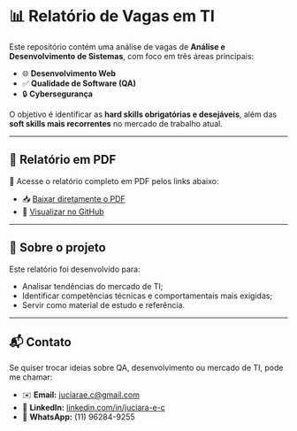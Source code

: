 # 📊 Relatório de Vagas em TI  

Este repositório contém uma análise de vagas de **Análise e Desenvolvimento de Sistemas**, com foco em três áreas principais:  

- 🌐 **Desenvolvimento Web**  
- ✅ **Qualidade de Software (QA)**  
- 🔒 **Cybersegurança**  

O objetivo é identificar as **hard skills obrigatórias e desejáveis**, além das **soft skills mais recorrentes** no mercado de trabalho atual.  

---

## 📄 Relatório em PDF  

📌 Acesse o relatório completo em PDF pelos links abaixo:  

- 📥 [Baixar diretamente o PDF](https://raw.githubusercontent.com/juciiara/relatorio-vagas/main/Relatorio_Vagas_TI.pdf)  
- 🔎 [Visualizar no GitHub](https://github.com/juciiara/relatorio-vagas/blob/main/Relatorio_Vagas_TI.pdf)  

---

## 🚀 Sobre o projeto  

Este relatório foi desenvolvido para:  
- Analisar tendências do mercado de TI;  
- Identificar competências técnicas e comportamentais mais exigidas;  
- Servir como material de estudo e referência.  

---

## 📬 Contato  

Se quiser trocar ideias sobre QA, desenvolvimento ou mercado de TI, pode me chamar:  

- ✉️ **Email:** juciarae.c@gmail.com  
- 💼 **LinkedIn:** [linkedin.com/in/juciara-e-c](https://www.linkedin.com/in/juciara-e-c)  
- 📱 **WhatsApp:** (11) 96284-9255  
